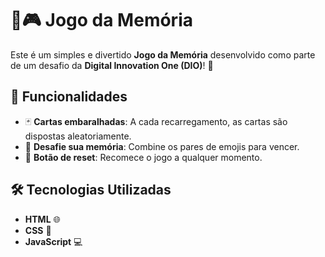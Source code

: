 # 🧠🎮 Jogo da Memória

Este é um simples e divertido **Jogo da Memória** desenvolvido como parte de um desafio da **Digital Innovation One (DIO)**! 🚀

## 🌟 Funcionalidades
- 🃏 **Cartas embaralhadas**: A cada recarregamento, as cartas são dispostas aleatoriamente.
- 🤔 **Desafie sua memória**: Combine os pares de emojis para vencer.
- 🔄 **Botão de reset**: Recomece o jogo a qualquer momento.

## 🛠️ Tecnologias Utilizadas
- **HTML** 🌐
- **CSS** 🎨
- **JavaScript** 💻
